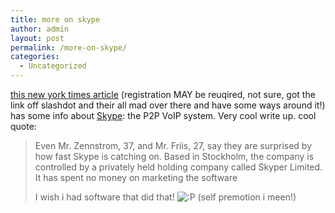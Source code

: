 ```yaml
---
title: more on skype
author: admin
layout: post
permalink: /more-on-skype/
categories:
  - Uncategorized
---
```

[this new york times article][1] (registration MAY be reuqired, not sure, got the link off slashdot and their all mad over there and have some ways around it!) has some info about [Skype][2]: the P2P VoIP system. Very cool write up. cool quote:  


> Even Mr. Zennstrom, 37, and Mr. Friis, 27, say they are surprised by how fast Skype is catching on. Based in Stockholm, the company is controlled by a privately held holding company called Skyper Limited. It has spent no money on marketing the software</p>
I wish i had software that did that! <img src="http://blog.lotas-smartman.net/wp-includes/images/smilies/icon_razz.gif" alt=":P" class="wp-smiley" /> (self premotion i meen!)

 [1]: http://www.nytimes.com/2003/10/12/business/yourmoney/12kaza.html?position=top&adxnnl=1&pagewanted=all&adxnnlx=1066054202-3Cx7WSaqaB1Cm5T4lh8tow
 [2]: http://www.skype.com